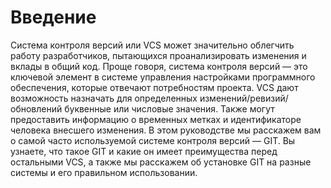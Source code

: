 # Введение

Система контроля версий или VCS может значительно облегчить работу разработчиков, пытающихся проанализировать изменения и вклады в общий код. Проще говоря, система контроля версий — это ключевой элемент в системе управления настройками программного обеспечения, которые отвечают потребностям проекта. VCS дают возможность назначать для определенных изменений/ревизий/обновлений буквенные или числовые значения. Также могут предоставить информацию о временных метках и идентификаторе человека внесшего изменения. В этом руководстве мы расскажем вам о самой часто используемой системе контроля версий — GIT. Вы узнаете, что такое GIT и какие он имеет преимущества перед остальными VCS, а также мы расскажем об установке GIT на разные системы и его правильном использовании.

